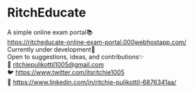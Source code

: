 # RitchEducate
A simple online exam portal📚<br>
https://ritcheducate-online-exam-portal.000webhostapp.com/<br>
Currently under development🚧<br>
Open to suggestions, ideas, and contributions✨<br>
📧 ritchiepulikottil1005@gmail.com<br>
🐦 https://www.twitter.com/itsritchie1005<br>
💼 https://www.linkedin.com/in/ritchie-pulikottil-6876341aa/

